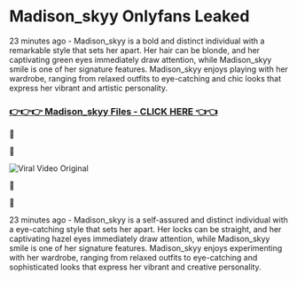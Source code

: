 # Madison_skyy Onlyfans Leaked

<p>23 minutes ago - Madison_skyy is a bold and distinct individual with a remarkable style that sets her apart. Her hair can be blonde, and her captivating green eyes immediately draw attention, while Madison_skyy smile is one of her signature features. Madison_skyy enjoys playing with her wardrobe, ranging from relaxed outfits to eye-catching and chic looks that express her vibrant and artistic personality.</p><p>
<h3><a href="https://fansleaks.com-getfree.pro/madison-skyy" rel="nofollow">👉👉👉 Madison_skyy Files - CLICK HERE 👈👈</a></h3>
<p>🔻</p>
<p>🔻</p> <p>
<a href="https://fansleaks.com-getfree.pro/madison-skyy" rel="nofollow"><img src="https://i.imgur.com/0ZbtXZ5.gif" alt="Viral Video Original" style="max-width: 100%; display: inline-block;" data-target="animated-image.originalImage"></a>
<p>🔻</p>
<p>🔻</p> <p>23 minutes ago - Madison_skyy is a self-assured and distinct individual with a eye-catching style that sets her apart. Her locks can be straight, and her captivating hazel eyes immediately draw attention, while Madison_skyy smile is one of her signature features. Madison_skyy enjoys experimenting with her wardrobe, ranging from relaxed outfits to eye-catching and sophisticated looks that express her vibrant and creative personality.</p>